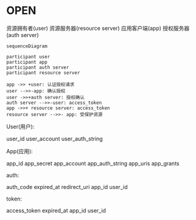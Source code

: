 # OPEN

资源拥有者(user)
资源服务器(resource server)
应用客户端(app)
授权服务器(auth server)

```mermaid
sequenceDiagram

participant user
participant app
participant auth server
participant resource server

app ->> +user: 认证授权请求
user -->>-app: 确认授权
user ->>+auth server: 授权确认
auth server -->>-user: access_token
app ->>+ resource server: access_token
resource server -->>- app: 受保护资源
```



User(用户):

user_id
user_account
user_auth_string


App(应用):

app_id
app_secret
app_account
app_auth_string
app_uris
app_grants

auth:

auth_code
expired_at
redirect_uri
app_id
user_id

token:

access_token
expired_at
app_id
user_id



